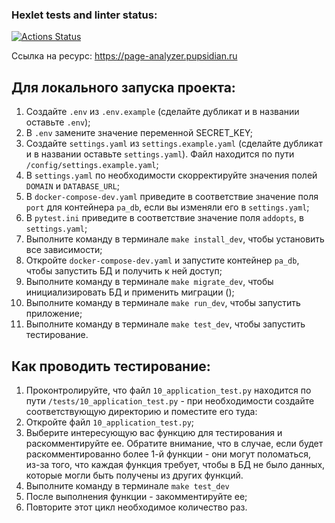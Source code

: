 ### Hexlet tests and linter status:

[![Actions Status](https://github.com/VictorVangeli/python-project-83/actions/workflows/hexlet-check.yml/badge.svg)](https://github.com/VictorVangeli/python-project-83/actions)

Ссылка на ресурс: https://page-analyzer.pupsidian.ru

## Для локального запуска проекта:
1. Создайте `.env` из `.env.example` (сделайте дубликат и в названии оставьте `.env`);
2. В `.env` замените значение переменной SECRET_KEY;
3. Создайте `settings.yaml` из `settings.example.yaml` (сделайте дубликат и в названии оставьте `settings.yaml`). Файл находится по пути `/config/settings.example.yaml`;
4. В `settings.yaml` по необходимости скорректируйте значения полей `DOMAIN` и `DATABASE_URL`;
5. В `docker-compose-dev.yaml` приведите в соответствие значение поля `port` для контейнера `pa_db`, если вы изменяли его в `settings.yaml`;
6. В `pytest.ini` приведите в соответствие значение поля `addopts`, в `settings.yaml`;
7. Выполните команду в терминале `make install_dev`, чтобы установить все зависимости;
8. Откройте `docker-compose-dev.yaml` и запустите контейнер `pa_db`, чтобы запустить БД и получить к ней доступ;
9. Выполните команду в терминале `make migrate_dev`, чтобы инициализировать БД и применить миграции ();
10. Выполните команду в терминале `make run_dev`, чтобы запустить приложение;
11. Выполните команду в терминале `make test_dev`, чтобы запустить тестирование.

## Как проводить тестирование:
1. Проконтролируйте, что файл `10_application_test.py` находится по пути `/tests/10_application_test.py` - при необходимости создайте соответствующую директорию и поместите его туда:
2. Откройте файл `10_application_test.py`;
3. Выберите интересующую вас функцию для тестирования и раскомментируйте ее. Обратите внимание, что в случае, если будет раскомментированно более 1-й функции - они могут поломаться, из-за того, что каждая функция требует, чтобы в БД не было данных, которые могли быть получены из других функций.
4. Выполните команду в терминале `make test_dev`
5. После выполнения функции - закомментируйте ее;
6. Повторите этот цикл необходимое количество раз.
